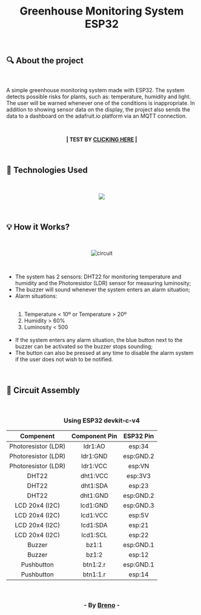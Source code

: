 <h1 align = "center"> Greenhouse Monitoring System ESP32 </h1><br>

<h2> &#128269; About the project </h2><br>

<p>A simple greenhouse monitoring system made with ESP32. The system detects possible risks for plants, such as: temperature, humidity and light. The 
user will be warned whenever one of the conditions is inappropriate. In addition to showing sensor data on the display, the project also sends the 
data to a dashboard on the adafruit.io platform via an MQTT connection.</p><br>

<p align = "center"><b>| TEST BY <a href="https://wokwi.com/projects/383967622942753793" target="_blank">CLICKING HERE</a> |</b></p><br>

<h2> &#128302; Technologies Used </h2><br>

<p align="center">
  <a href="https://skillicons.dev">
    <img src="https://skillicons.dev/icons?i=arduino" />
  </a>
</p>

<br><h2> &#128161; How it Works? </h2>

<br><p align="center">
  <img src="https://github.com/Brevex/Greenhouse-Monitoring-System-ESP32/blob/37e82e78000d762f5efcfe2f1dc4a0e0c3f1f7b9/circuit.png" alt="circuit">
</p><br>

<ul>
  <li>The system has 2 sensors: DHT22 for monitoring temperature and humidity and the Photoresistor (LDR) sensor for measuring luminosity;</li>
   <li>The buzzer will sound whenever the system enters an alarm situation;</li>
  <li>Alarm situations:</li><br>
  
  <ol>
    <li>Temperature < 10º or Temperature > 20º</li>
    <li>Humidity > 60%</li>
    <li>Luminosity < 500</li>
  </ol><br>
  
  <li>If the system enters any alarm situation, the blue button next to the buzzer can be activated so the buzzer stops sounding;</li>
  <li>The button can also be pressed at any time to disable the alarm system if the user does not wish to be notified.</li>
</ul>

<br><h2> &#128295; Circuit Assembly </h2>

<br><div align="center">

  <h3>Using ESP32 devkit-c-v4 </h3>   
  
  | Compenent           | Component Pin | ESP32 Pin |
  |:-------------------:|:-------------:|:---------:|
  | Photoresistor (LDR) | ldr1:AO       | esp:34    |
  | Photoresistor (LDR) | ldr1:GND      | esp:GND.2 |
  | Photoresistor (LDR) | ldr1:VCC      | esp:VN    |
  | DHT22               | dht1:VCC      | esp:3V3   |
  | DHT22               | dht1:SDA      | esp:23    |
  | DHT22               | dht1:GND      | esp:GND.2 |
  | LCD 20x4 (I2C)      | lcd1:GND      | esp:GND.3 |
  | LCD 20x4 (I2C)      | lcd1:VCC      | esp:5V    |
  | LCD 20x4 (I2C)      | lcd1:SDA      | esp:21    |
  | LCD 20x4 (I2C)      | lcd1:SCL      | esp:22    |
  | Buzzer              | bz1:1         | esp:GND.1 |
  | Buzzer              | bz1:2         | esp:12    |
  | Pushbutton          | btn1:2.r      | esp:GND.1 |
  | Pushbutton          | btn1:1.r      | esp:14    |
  
</div>

<br><h3 align = "center"> - By <a href = "https://www.linkedin.com/in/breno-barbosa-de-oliveira-810866275/" target = "_blank">Breno</a> - </h3>
